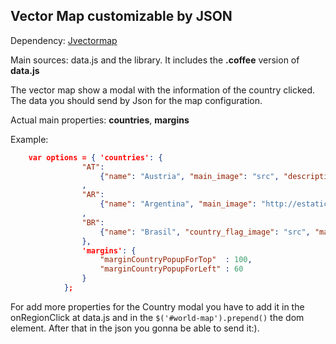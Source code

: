 ## Vector Map customizable by JSON
Dependency: [Jvectormap](http://jvectormap.com/)

Main sources: data.js and the library. It includes the **.coffee** version of **data.js**

The vector map show a modal with the information of the country clicked. The data you should send by Json for the map configuration.

Actual main properties: **countries**, **margins**

Example:
``` json
    var options = { 'countries': {
                "AT":
                    {"name": "Austria", "main_image": "src", "description": "brief description"}
                ,
                "AR":
                    {"name": "Argentina", "main_image": "http://estaticos2.catai.es/content/media/fotos/samples/large/paisaje-austriaco.jpg", "description": "The best country in the world"}
                ,
                "BR":
                    {"name": "Brasil", "country_flag_image": "src", "main_image": "http://www.bvmemorial.fapesp.br/var/home/memorial/htdocs//local/Image/ban_brasil.JPG", "description": "Brasil is worse in football than Argentina"}
                },
                'margins': {
                    "marginCountryPopupForTop"  : 100,
                    "marginCountryPopupForLeft" : 60
                }
            };
```
For add more properties for the Country modal you have to add it in the onRegionClick at data.js and in the ``` $('#world-map').prepend() ``` the dom element.
After that in the json you gonna be able to send it:).